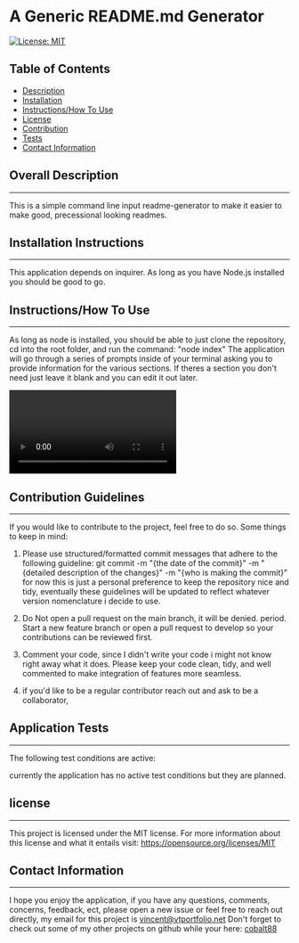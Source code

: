# A Generic README.md Generator
[![License: MIT](https://img.shields.io/badge/License-MIT-yellow.svg)](https://opensource.org/licenses/MIT)

 ## Table of Contents

- [Description](#overall-description)
- [Installation](#installation-instructions)
- [Instructions/How To Use](#instructions/how-to-use)
- [License](#license)
- [Contribution](#contribution-guidelines)
- [Tests](#application-tests)
- [Contact Information](#contact-information)



 ## Overall Description 
 - - - 

 This is a simple command line input readme-generator to make it easier to make good, precessional looking readmes. 

 ## Installation Instructions
 - - -

 This application depends on inquirer. As long as you have Node.js installed you should be good to go. 

 ## Instructions/How To Use
 - - -
 As long as node is installed, you should be able to just clone the repository, cd into the root folder, and run the command: "node index" 
 The application will go through a series of prompts inside of your terminal asking you to provide information for the various sections. 
 If theres a section you don't need just leave it blank and you can edit it out later. 

 ![caption](./dist/readme_video.mov)


 ## Contribution Guidelines
 - - -
 If you would like to contribute to the project, feel free to do so. Some things to keep in mind:

 1. Please use structured/formatted commit messages that adhere to the following guideline: git commit -m "{the date of the commit}" -m "{detailed description of the changes}" -m "{who is making the commit}"
 for now this is just a personal preference to keep the repository nice and tidy, eventually these guidelines will be updated to reflect whatever version nomenclature i decide to use. 

 2. Do Not open a pull request on the main branch, it will be denied. period. Start a new feature branch or open a pull request to develop so your contributions can be reviewed first. 

 3. Comment your code, since I didn't write your code i might not know right away what it does. Please keep your code clean, tidy, and well commented to make integration of features more seamless. 

 4. if you'd like to be a regular contributor reach out and ask to be a collaborator, 

 ## Application Tests
 - - -
 The following test conditions are active:

 currently the application has no active test conditions but they are planned.



## license
  - - - 
  This project is licensed under the MIT license.
  For more information about this license and what it entails visit: https://opensource.org/licenses/MIT

 ## Contact Information
 - - -
I hope you enjoy the application, if you have any questions, comments, concerns, feedback, ect, 
please open a new issue or feel free to reach out directly, my email for this project is vincent@vtportfolio.net
Don't forget to check out some of my other projects on github while your here: [cobalt88](https://github.com/undefined)